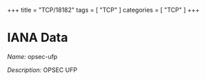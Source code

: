 +++
title = "TCP/18182"
tags = [ "TCP" ]
categories = [ "TCP" ]
+++

# IANA Data

_Name:_ opsec-ufp

_Description:_ OPSEC UFP


